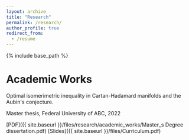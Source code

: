 ```yaml
---
layout: archive
title: "Research"
permalink: /research/
author_profile: true
redirect_from:
  - /resume
---
```


{% include base_path %}

# Academic Works

Optimal isomerimetric inequality in Cartan-Hadamard manifolds and the Aubin's conjecture. 

Master thesis, Federal University of ABC, 2022

[PDF]({{ site.baseurl }}/files/research/academic_works/Master_s Degree dissertation.pdf) [Slides]({{ site.baseurl }}/files/Curriculum.pdf)


